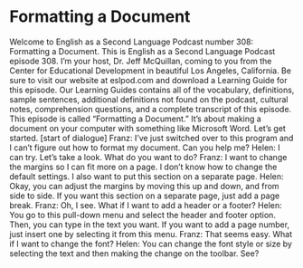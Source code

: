 # Formatting a Document

Welcome to English as a Second Language Podcast number 308: Formatting a Document.  This is English as a Second Language Podcast episode 308.  I’m your host, Dr. Jeff McQuillan, coming to you from the Center for Educational Development in beautiful Los Angeles, California.  Be sure to visit our website at eslpod.com and download a Learning Guide for this episode.  Our Learning Guides contains all of the vocabulary, definitions, sample sentences, additional definitions not found on the podcast, cultural notes, comprehension questions, and a complete transcript of this episode.  This episode is called “Formatting a Document.”  It’s about making a document on your computer with something like Microsoft Word.  Let’s get started.  [start of dialogue]  Franz:  I’ve just switched over to this program and I can’t figure out how to format my document.  Can you help me?  Helen:  I can try.  Let’s take a look.  What do you want to do?  Franz:  I want to change the margins so I can fit more on a page.  I don’t know how to change the default settings.  I also want to put this section on a separate page.  Helen:  Okay, you can adjust the margins by moving this up and down, and from side to side.  If you want this section on a separate page, just add a page break.    Franz:  Oh, I see.  What if I want to add a header or a footer?  Helen:  You go to this pull-down menu and select the header and footer option.  Then, you can type in the text you want.  If you want to add a page number, just insert one by selecting it from this menu.  Franz:  That seems easy.  What if I want to change the font?  Helen:  You can change the font style or size by selecting the text and then making the change on the toolbar.  See? 